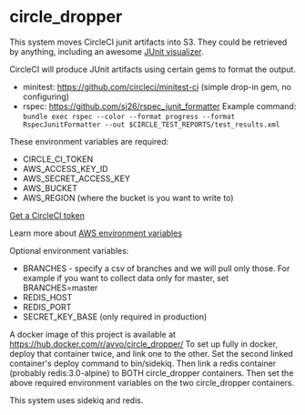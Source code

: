 # circle_dropper

This system moves CircleCI junit artifacts into S3.  They could be retrieved by anything, including an awesome [JUnit visualizer](https://github.com/avvo/junit_visualizer).

CircleCI will produce JUnit artifacts using certain gems to format the output.

 * minitest: https://github.com/circleci/minitest-ci (simple drop-in gem, no configuring)
 * rspec: https://github.com/sj26/rspec_junit_formatter
    Example command: `bundle exec rspec --color --format progress --format RspecJunitFormatter --out $CIRCLE_TEST_REPORTS/test_results.xml`

These environment variables are required:

* CIRCLE_CI_TOKEN
* AWS_ACCESS_KEY_ID
* AWS_SECRET_ACCESS_KEY
* AWS_BUCKET
* AWS_REGION (where the bucket is you want to write to)

[Get a CircleCI token](https://circleci.com/account/api)

Learn more about [AWS environment variables](https://github.com/aws/aws-sdk-ruby)

Optional environment variables:

* BRANCHES - specify a csv of branches and we will pull only those.  For example if you want to collect data only for master, set BRANCHES=master
* REDIS_HOST
* REDIS_PORT
* SECRET_KEY_BASE (only required in production)

A docker image of this project is available at https://hub.docker.com/r/avvo/circle_dropper/
To set up fully in docker, deploy that container twice, and link one to the other.  Set the second linked container's deploy command to bin/sidekiq.  Then link a redis container (probably redis:3.0-alpine) to BOTH circle_dropper containers.  Then set the above required environment variables on the two circle_dropper containers.

This system uses sidekiq and redis.

